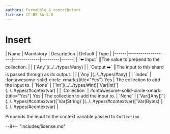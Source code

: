 ```yaml
---
authors: Formabble & contributors
license: CC-BY-SA-4.0
---
```



# Insert

<div class="sh-parameters" markdown="1">
| Name | Mandatory | Description | Default | Type |
|------|---------------------|-------------|---------|------|
| `⬅️ Input` ||The value to prepend to the collection. | | [`Any`](../../types/#any) |
| `Output ➡️` ||The input to this shard is passed through as its output. | | [`Any`](../../types/#any) |
| `Index` | :fontawesome-solid-circle-xmark:{title="Yes"} Yes  | The collection to add the input to. | `None` | [`Int`](../../types/#int)[`Var(Int)`](../../types/#contextvar) |
| `Collection` | :fontawesome-solid-circle-xmark:{title="Yes"} Yes  | The collection to add the input to. | `None` | [`Var([Any])`](../../types/#contextvar)[`Var(String)`](../../types/#contextvar)[`Var(Bytes)`](../../types/#contextvar) |

</div>

Prepends the input to the context variable passed to `Collection`.

--8<-- "includes/license.md"

